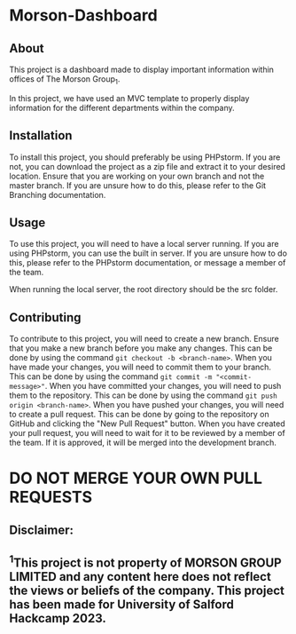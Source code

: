 # Morson-Dashboard


## About
This project is a dashboard made to display important information within offices of The Morson Group<sub>1</sub>. 

In this project, we have used an MVC template to properly display information for the different departments within the company.

## Installation
To install this project, you should preferably be using PHPstorm. If you are not, you can download the project as a zip file and extract it to your desired location.
Ensure that you are working on your own branch and not the master branch. If you are unsure how to do this, please refer to the Git Branching documentation.

## Usage
To use this project, you will need to have a local server running. If you are using PHPstorm, you can use the built in server. 
If you are unsure how to do this, please refer to the PHPstorm documentation, or message a member of the team.

When running the local server, the root directory should be the src folder.

## Contributing
To contribute to this project, you will need to create a new branch. Ensure that you make a new branch before you make any changes. This can be done by using the command `git checkout -b <branch-name>`.
When you have made your changes, you will need to commit them to your branch. This can be done by using the command `git commit -m "<commit-message>"`.
When you have committed your changes, you will need to push them to the repository. This can be done by using the command `git push origin <branch-name>`.
When you have pushed your changes, you will need to create a pull request. This can be done by going to the repository on GitHub and clicking the "New Pull Request" button.
When you have created your pull request, you will need to wait for it to be reviewed by a member of the team. If it is approved, it will be merged into the development branch.

# __**DO NOT MERGE YOUR OWN PULL REQUESTS**__


## Disclaimer: 
## <sup>1</sup>This project is not property of MORSON GROUP LIMITED and any content here does not reflect the views or beliefs of the company. This project has been made for University of Salford Hackcamp 2023. 
